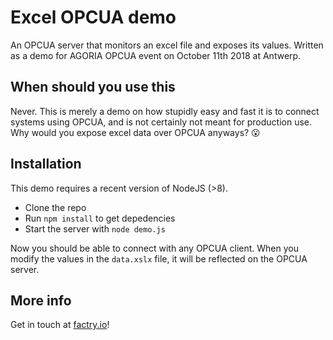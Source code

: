 # Excel OPCUA demo

An OPCUA server that monitors an excel file and exposes its values. Written as a demo for AGORIA OPCUA event on October 11th 2018 at Antwerp.

## When should you use this

Never. This is merely a demo on how stupidly easy and fast it is to connect systems using OPCUA, and is not certainly not meant for production use. Why would you expose excel data over OPCUA anyways? :open_mouth:

## Installation 

This demo requires a recent version of NodeJS (>8).

* Clone the repo
* Run `npm install` to get depedencies
* Start the server with `node demo.js`

Now you should be able to connect with any OPCUA client. When you modify the values in the `data.xslx` file, it will be reflected on the OPCUA server. 

## More info

Get in touch at [factry.io](www.factry.io)!
